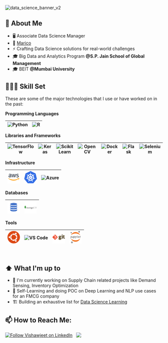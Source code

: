![data_science_banner_v2](https://github.com/vishawjeetd/vishawjeetd/assets/17511116/6e96fdc4-bf20-481c-af0a-1198babebb3a)

## :book: About Me
- 🖥 Associate Data Science Manager
- 💼 [Marico](https://marico.com/)
- ⚡ Crafting Data Science solutions for real-world challenges
- 🎓 Big Data and Analytics Program **@S.P. Jain School of Global Management**
- 🎓 BEIT  **@Mumbai University** 

## 👨🏻‍💻 Skill Set 

These are some of the major technologies that I use or have worked on in the past:


**Programming Languages**




|<img title="Python" alt="Python" width="40px" src="https://github.com/vishawjeetd/vishawjeetd/assets/17511116/c72a1854-a97f-40df-bdd1-b1a28e8bc5e9" />|<img alt="R" title="R" width="40px" src="https://github.com/vishawjeetd/vishawjeetd/assets/17511116/35c5f8d0-6eea-4b42-9709-1b9ab7d79631">
|--|--|

**Libraries and Frameworks**




<img title="TensorFlow" alt="TensorFlow" width="40px" src="https://github.com/vishawjeetd/vishawjeetd/assets/17511116/d993a119-f4e9-4a22-80ec-cea25da6e81d">|<img title="Keras" alt="Keras" width="40px" src="https://github.com/vishawjeetd/vishawjeetd/assets/17511116/e4fa684f-d483-4ae3-9031-ddfd439ead14">|<img title="Scikit-Learn" alt="Scikit Learn" width="40px" src="https://github.com/vishawjeetd/vishawjeetd/assets/17511116/b00e107c-cb15-4127-8a97-fa09dfc0126b">|<img title="OpenCV" alt="OpenCV" width="40px" src="https://github.com/vishawjeetd/vishawjeetd/assets/17511116/ed41a2c0-0fd3-4de4-8165-4d9d99511174">|<img title="Docker" alt="Docker" width="40px" src="https://github.com/vishawjeetd/vishawjeetd/assets/17511116/23c30316-1d99-4e63-b8ee-007f1b32a8bf">|<img title="Flask" alt="Flask" width="40px" src="https://github.com/vishawjeetd/vishawjeetd/assets/17511116/da5d2ef8-c820-4355-b876-db8e9f545e8a">|<img title="Selenium" alt="Selenium" width="40px" src="https://github.com/vishawjeetd/vishawjeetd/assets/17511116/1d403cc2-75bd-4b2a-ae75-6e860a02fa15">
|--|--|--|--|--|--|--|

**Infrastructure**

<img title="AWS" alt="AWS" width="40px" src="https://raw.githubusercontent.com/github/explore/main/topics/aws/aws.png">|<img title="Kubernetes" alt="Kubernetes" width="40px" src="https://raw.githubusercontent.com/github/explore/main/topics/kubernetes/kubernetes.png">|<img title="Azure ML Studio" alt="Azure" width="40px" src="https://github.com/vishawjeetd/vishawjeetd/assets/17511116/5b1b49a0-c3c4-4c39-953e-50977650bd13">
|--|--|--|


**Databases**

<img title="SQL" alt="SQL" width="40px" src="https://raw.githubusercontent.com/github/explore/master/topics/sql/sql.png">|<img title="MongoDB" alt="MongoDB" width="40px" src="https://raw.githubusercontent.com/github/explore/master/topics/mongodb/mongodb.png">
|--|--|

**Tools**



<img title="Ubuntu" alt="Ubuntu" width="40px" src="https://raw.githubusercontent.com/github/explore/master/topics/ubuntu/ubuntu.png">|<img title="VS Code" alt="VS Code" width="40px" src="https://img.icons8.com/fluent/48/000000/visual-studio-code-2019.png">|<img title="git" alt="git" width="40px" src="https://raw.githubusercontent.com/github/explore/master/topics/git/git.png">|<img title="Jupyter Notebook" alt="Jupyter" width="40px" src="https://raw.githubusercontent.com/github/explore/master/topics/jupyter-notebook/jupyter-notebook.png">
|--|--|--|--|
<br>

## ⬆ What I'm up to
- 🔨 I'm currently working on Supply Chain related projects like Demand Sensing, Inventory Optimization
- 🔨 Self-Learning and doing POC on Deep Learning and NLP use cases for an FMCG company
-  🏗 Building an exhaustive list for [Data Science Learning](https://whimsical.com/data-science-self-learn-topics-Fpwo3VMjNMVvypHM9CsmCF)


## 📫 How to Reach Me:
[<img height="40" src="https://img.icons8.com/color/48/000000/linkedin.png" height="40em" align="center" alt="Follow Vishawjeet on LinkedIn" title="Follow Vishawjeet on LinkedIn"/>](https://www.linkedin.com/in/vishawjeet-deshmukh/) &nbsp; <a href="mailto:vishawjeetd@gmail.com"> <img height="40" src="https://img.icons8.com/fluent/48/000000/gmail.png" align="center" />
  
